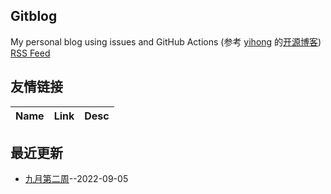 ## Gitblog
My personal blog using issues and GitHub Actions (参考 [yihong](https://github.com/yihong0618) 的[开源博客](https://github.com/yihong0618/gitblog/issues/177))
[RSS Feed](https://raw.githubusercontent.com/zhangakira/blog-data/main/feed.xml)
## 友情链接
| Name | Link | Desc | 
 | ---- | ---- | ---- |
## 最近更新
- [九月第二周](https://github.com/zhangakira/blog-data/issues/2)--2022-09-05
